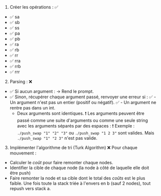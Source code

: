 1. Créer les opérations : ✅
- ✅ sa
- ✅ sb
- ✅ ss
- ✅ pa
- ✅ pb
- ✅ ra
- ✅ rb
- ✅ rr
- ✅ rra
- ✅ rrb
- ✅ rrr

2. Parsing : ❌
- ✅ Si aucun argument : -> Rend le prompt.
- ✅ Sinon, récupérer chaque argument passé, renvoyer une erreur si :
	✅ - Un argument n'est pas un entier (positif ou négatif).
	✅ - Un argument ne rentre pas dans un int.
	- Deux arguments sont identiques.
❗	Les arguments peuvent être passé comme une suite d'arguments ou comme une seule string avec les arguments séparés par des espaces :
❗		Exemple : `./push_swap "1" "2" "3"` ou `./push_swap "1 2 3"` sont valides. Mais `./push_swap "1" "2 3"` n'est pas valide.

3. Implémenter l'algorithme de tri (Turk Algorithm) ❌
Pour chaque mouvement :
- Calculer le *coût* pour faire remonter chaque nodes.
- Identifier la cible de chaque node (la node à côté de laquelle elle doit être push)
- Faire remonter la node et sa cible dont le total des *coûts* est le plus faible.
Une fois toute la stack triée à l'envers en b (sauf 2 nodes), tout repush vers stack a.
